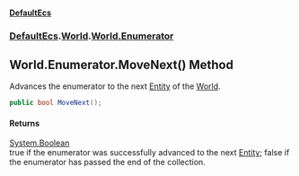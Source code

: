 #### [DefaultEcs](./index.md 'index')
### [DefaultEcs](./DefaultEcs.md 'DefaultEcs').[World](./DefaultEcs-World.md 'DefaultEcs.World').[World.Enumerator](./DefaultEcs-World-Enumerator.md 'DefaultEcs.World.Enumerator')
## World.Enumerator.MoveNext() Method
Advances the enumerator to the next [Entity](./DefaultEcs-Entity.md 'DefaultEcs.Entity') of the [World](./DefaultEcs-World.md 'DefaultEcs.World').  
```csharp
public bool MoveNext();
```
#### Returns
[System.Boolean](https://docs.microsoft.com/en-us/dotnet/api/System.Boolean 'System.Boolean')  
true if the enumerator was successfully advanced to the next [Entity](./DefaultEcs-Entity.md 'DefaultEcs.Entity'); false if the enumerator has passed the end of the collection.  
